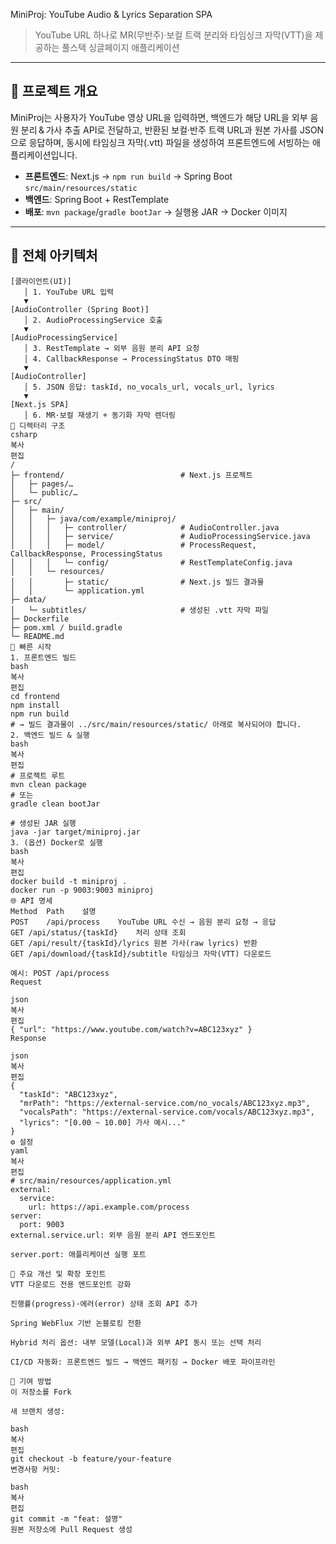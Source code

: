  MiniProj: YouTube Audio & Lyrics Separation SPA

> YouTube URL 하나로 MR(무반주)·보컬 트랙 분리와 타임싱크 자막(VTT)을 제공하는 풀스택 싱글페이지 애플리케이션

---

## 🚀 프로젝트 개요

MiniProj는 사용자가 YouTube 영상 URL을 입력하면, 백엔드가 해당 URL을 외부 음원 분리 & 가사 추출 API로 전달하고, 반환된 보컬·반주 트랙 URL과 원본 가사를 JSON으로 응답하며, 동시에 타임싱크 자막(.vtt) 파일을 생성하여 프론트엔드에 서빙하는 애플리케이션입니다.

- **프론트엔드**: Next.js → `npm run build` → Spring Boot `src/main/resources/static`  
- **백엔드**: Spring Boot + RestTemplate  
- **배포**: `mvn package`/`gradle bootJar` → 실행용 JAR → Docker 이미지  

---

## 🧩 전체 아키텍처

```text
[클라이언트(UI)]
   │ 1. YouTube URL 입력
   ▼
[AudioController (Spring Boot)]
   │ 2. AudioProcessingService 호출
   ▼
[AudioProcessingService]
   │ 3. RestTemplate → 외부 음원 분리 API 요청
   │ 4. CallbackResponse → ProcessingStatus DTO 매핑
   ▼
[AudioController]
   │ 5. JSON 응답: taskId, no_vocals_url, vocals_url, lyrics
   ▼
[Next.js SPA]
   │ 6. MR·보컬 재생기 + 동기화 자막 렌더링
📂 디렉터리 구조
csharp
복사
편집
/
├─ frontend/                          # Next.js 프로젝트
│   ├─ pages/…
│   └─ public/…
├─ src/
│   ├─ main/
│   │   ├─ java/com/example/miniproj/
│   │   │   ├─ controller/            # AudioController.java
│   │   │   ├─ service/               # AudioProcessingService.java
│   │   │   ├─ model/                 # ProcessRequest, CallbackResponse, ProcessingStatus
│   │   │   └─ config/                # RestTemplateConfig.java
│   │   └─ resources/
│   │       ├─ static/                # Next.js 빌드 결과물
│   │       └─ application.yml
├─ data/
│   └─ subtitles/                     # 생성된 .vtt 자막 파일
├─ Dockerfile
├─ pom.xml / build.gradle
└─ README.md
🔧 빠른 시작
1. 프론트엔드 빌드
bash
복사
편집
cd frontend
npm install
npm run build
# → 빌드 결과물이 ../src/main/resources/static/ 아래로 복사되어야 합니다.
2. 백엔드 빌드 & 실행
bash
복사
편집
# 프로젝트 루트
mvn clean package
# 또는
gradle clean bootJar

# 생성된 JAR 실행
java -jar target/miniproj.jar
3. (옵션) Docker로 실행
bash
복사
편집
docker build -t miniproj .
docker run -p 9003:9003 miniproj
🌐 API 명세
Method	Path	설명
POST	/api/process	YouTube URL 수신 → 음원 분리 요청 → 응답
GET	/api/status/{taskId}	처리 상태 조회
GET	/api/result/{taskId}/lyrics	원본 가사(raw lyrics) 반환
GET	/api/download/{taskId}/subtitle	타임싱크 자막(VTT) 다운로드

예시: POST /api/process
Request

json
복사
편집
{ "url": "https://www.youtube.com/watch?v=ABC123xyz" }
Response

json
복사
편집
{
  "taskId": "ABC123xyz",
  "mrPath": "https://external-service.com/no_vocals/ABC123xyz.mp3",
  "vocalsPath": "https://external-service.com/vocals/ABC123xyz.mp3",
  "lyrics": "[0.00 ~ 10.00] 가사 예시..."
}
⚙️ 설정
yaml
복사
편집
# src/main/resources/application.yml
external:
  service:
    url: https://api.example.com/process
server:
  port: 9003
external.service.url: 외부 음원 분리 API 엔드포인트

server.port: 애플리케이션 실행 포트

🚀 주요 개선 및 확장 포인트
VTT 다운로드 전용 엔드포인트 강화

진행률(progress)·에러(error) 상태 조회 API 추가

Spring WebFlux 기반 논블로킹 전환

Hybrid 처리 옵션: 내부 모델(Local)과 외부 API 동시 또는 선택 처리

CI/CD 자동화: 프론트엔드 빌드 → 백엔드 패키징 → Docker 배포 파이프라인

🤝 기여 방법
이 저장소를 Fork

새 브랜치 생성:

bash
복사
편집
git checkout -b feature/your-feature
변경사항 커밋:

bash
복사
편집
git commit -m "feat: 설명"
원본 저장소에 Pull Request 생성

